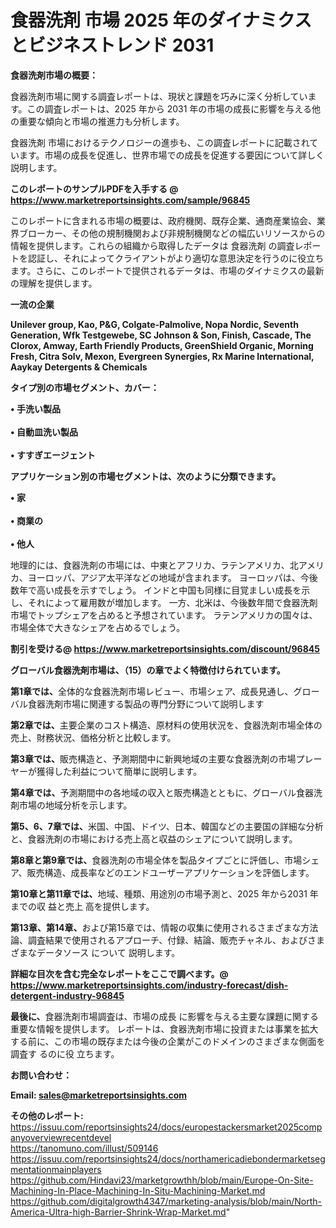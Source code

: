 # 食器洗剤 市場 2025 年のダイナミクスとビジネストレンド 2031

<strong><b>食器洗剤市場の概要：</b></strong>

食器洗剤市場に関する調査レポートは、現状と課題を巧みに深く分析しています。この調査レポートは、2025 年から 2031 年の市場の成長に影響を与える他の重要な傾向と市場の推進力も分析します。

食器洗剤 市場におけるテクノロジーの進歩も、この調査レポートに記載されています。市場の成長を促進し、世界市場での成長を促進する要因について詳しく説明します。

<strong>このレポートのサンプルPDFを入手する @ <a href=https://www.marketreportsinsights.com/sample/96845>https://www.marketreportsinsights.com/sample/96845</a></strong>

このレポートに含まれる市場の概要は、政府機関、既存企業、通商産業協会、業界ブローカー、その他の規制機関および非規制機関などの幅広いリソースからの情報を提供します。これらの組織から取得したデータは 食器洗剤 の調査レポートを認証し、それによってクライアントがより適切な意思決定を行うのに役立ちます。さらに、このレポートで提供されるデータは、市場のダイナミクスの最新の理解を提供します。

<strong>一流の企業</strong>

<strong><b>Unilever group, Kao, P&G, Colgate-Palmolive, Nopa Nordic, Seventh Generation, Wfk Testgewebe, SC Johnson & Son, Finish, Cascade, The Clorox, Amway, Earth Friendly Products, GreenShield Organic, Morning Fresh, Citra Solv, Mexon, Evergreen Synergies, Rx Marine International, Aaykay Detergents & Chemicals</b></strong>

<strong><b>タイプ別の市場セグメント、カバー：</b></strong>

<strong>• 手洗い製品<br><br>• 自動皿洗い製品<br><br>• すすぎエージェント</strong>

<strong><b>アプリケーション別の市場セグメントは、次のように分類できます。</b></strong>

<strong>• 家<br><br>• 商業の<br><br>• 他人</strong>

 地理的には、食器洗剤の市場には、中東とアフリカ、ラテンアメリカ、北アメリカ、ヨーロッパ、アジア太平洋などの地域が含まれます。 ヨーロッパは、今後数年で高い成長を示すでしょう。 インドと中国も同様に目覚ましい成長を示し、それによって雇用数が増加します。 一方、北米は、今後数年間で食器洗剤市場でトップシェアを占めると予想されています。 ラテンアメリカの国々は、市場全体で大きなシェアを占めるでしょう。

<strong>割引を受ける@ <a href=https://www.marketreportsinsights.com/discount/96845>https://www.marketreportsinsights.com/discount/96845</a></strong>

<strong><b>グローバル食器洗剤市場は、（15）の章でよく特徴付けられています。</b></strong>

<strong><b>第</b></strong><strong><b>1章では、</b></strong>全体的な食器洗剤市場レビュー、市場シェア、成長見通し、グローバル食器洗剤市場に関連する製品の専門分野について説明します

<strong><b>第2章では、</b></strong>主要企業のコスト構造、原材料の使用状況を、食器洗剤市場全体の売上、財務状況、価格分析と比較します。

<strong><b>第3章では、</b></strong>販売構造と、予測期間中に新興地域の主要な食器洗剤の市場プレーヤーが獲得した利益について簡単に説明します。

<strong><b>第4章では、</b></strong>予測期間中の各地域の収入と販売構造とともに、グローバル食器洗剤市場の地域分析を示します。

<strong><b>第5、6、7章では、</b></strong>米国、中国、ドイツ、日本、韓国などの主要国の詳細な分析と、食器洗剤の市場における売上高と収益のシェアについて説明します。

<strong><b>第8章と第9章では、</b></strong>食器洗剤の市場全体を製品タイプごとに評価し、市場シェア、販売構造、成長率などのエンドユーザーアプリケーションを評価します。

<strong><b>第10章と第11章では、</b></strong>地域、種類、用途別の市場予測と、2025 年から2031 年までの収 益と売上 高を提供します。

<strong><b>第13章、第14章、</b></strong>および第15章では、情報の収集に使用されるさまざまな方法論、調査結果で使用されるアプローチ、付録、結論、販売チャネル、およびさまざまなデータソース について 説明します。

<strong>詳細な目次を含む完全なレポートをここで調べます。@ <a href=https://www.marketreportsinsights.com/industry-forecast/dish-detergent-industry-96845>https://www.marketreportsinsights.com/industry-forecast/dish-detergent-industry-96845</a></strong>

<strong><b>最後に、</b></strong>食器洗剤市場調査は、市場の成長 に影響を</a>与える主要な課題に関する重要な情報を提供します。 レポートは、食器洗剤市場に投資または事業を拡大する前に、この市場の既存または今後の企業がこのドメインのさまざまな側面を調査す るのに役 立ちます。

<strong><b>お問い合わせ：</b></strong>

<strong>Email: </strong><a href=mailto:sales@marketreportsinsights.com><strong>sales@marketreportsinsights.com</strong></a>

<strong>その他のレポート:</strong>
<br>
<a href=https://issuu.com/reportsinsights24/docs/europestackersmarket2025companyoverviewrecentdevel>https://issuu.com/reportsinsights24/docs/europestackersmarket2025companyoverviewrecentdevel</a>
<br>
<a href=https://tanomuno.com/illust/509146>https://tanomuno.com/illust/509146</a>
<br>
<a href=https://issuu.com/reportsinsights24/docs/northamericadiebondermarketsegmentationmainplayers>https://issuu.com/reportsinsights24/docs/northamericadiebondermarketsegmentationmainplayers</a>
<br>
<a href=https://github.com/Hindavi23/marketgrowthh/blob/main/Europe-On-Site-Machining-In-Place-Machining-In-Situ-Machining-Market.md>https://github.com/Hindavi23/marketgrowthh/blob/main/Europe-On-Site-Machining-In-Place-Machining-In-Situ-Machining-Market.md</a>
<br>
<a href=https://github.com/digitalgrowth4347/marketing-analysis/blob/main/North-America-Ultra-high-Barrier-Shrink-Wrap-Market.md>https://github.com/digitalgrowth4347/marketing-analysis/blob/main/North-America-Ultra-high-Barrier-Shrink-Wrap-Market.md</a>"
